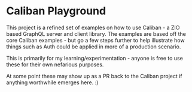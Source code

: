 # Caliban Playground
This project is a refined set of examples on how to use Caliban - a ZIO based GraphQL server and client library.  The examples are based off the core Caliban examples - but go a few steps further to help illustrate how things such as Auth could be applied in more of a production scenario.

This is primarily for my learning/experimentation - anyone is free to use these for their own nefarious purposes.

At some point these may show up as a PR back to the Caliban project if anything worthwhile emerges here. :)